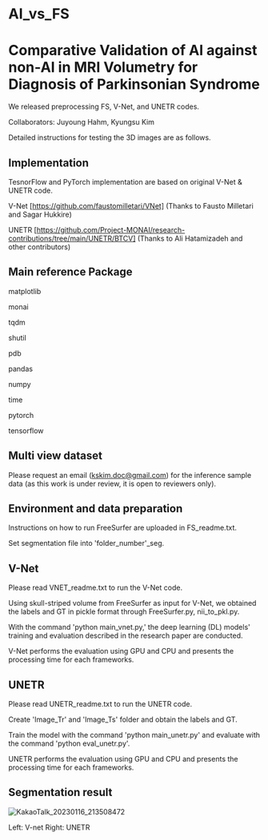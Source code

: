 # AI_vs_FS
# Comparative Validation of AI against non-AI in MRI Volumetry for Diagnosis of Parkinsonian Syndrome

We released preprocessing FS, V-Net, and UNETR codes.

Collaborators: Juyoung Hahm, Kyungsu Kim

Detailed instructions for testing the 3D images are as follows.

## Implementation
TesnorFlow and PyTorch implementation are based on original V-Net & UNETR code.

V-Net [https://github.com/faustomilletari/VNet] (Thanks to Fausto Milletari and Sagar Hukkire)

UNETR [https://github.com/Project-MONAI/research-contributions/tree/main/UNETR/BTCV] (Thanks to Ali Hatamizadeh and other contributors)

## Main reference Package

matplotlib

monai

tqdm

shutil

pdb

pandas

numpy

time

pytorch

tensorflow

## Multi view dataset
Please request an email (kskim.doc@gmail.com) for the inference sample data (as this work is under review, it is open to reviewers only).

## Environment and data preparation
Instructions on how to run FreeSurfer are uploaded in FS_readme.txt.

Set segmentation file into 'folder_number'_seg.

## V-Net
Please read VNET_readme.txt to run the V-Net code.

Using skull-striped volume from FreeSurfer as input for V-Net, we obtained the labels and GT in pickle format through FreeSurfer.py, nii_to_pkl.py.

With the command 'python main_vnet.py,' the deep learning (DL) models' training and evaluation described in the research paper are conducted.

V-Net performs the evaluation using GPU and CPU and presents the processing time for each frameworks.


## UNETR
Please read UNETR_readme.txt to run the UNETR code.

Create 'Image_Tr' and 'Image_Ts' folder and obtain the labels and GT.

Train the model with the command 'python main_unetr.py' and evaluate with the command 'python eval_unetr.py'.

UNETR performs the evaluation using GPU and CPU and presents the processing time for each frameworks.

## Segmentation result

![KakaoTalk_20230116_213508472](https://user-images.githubusercontent.com/70966997/212679697-6022602b-0dcf-4365-bf5c-b831db225132.jpg)

Left: V-net Right: UNETR
